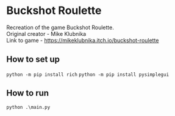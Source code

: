 # Buckshot Roulette
Recreation of the game Buckshot Roulette.<br>
Original creator - Mike Klubnika<br>
Link to game - https://mikeklubnika.itch.io/buckshot-roulette<br>

## How to set up
`python -m pip install rich`
`python -m pip install pysimplegui`

## How to run
`python .\main.py`